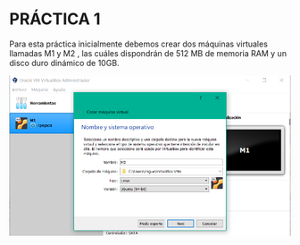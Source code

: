 # PRÁCTICA 1

Para esta práctica inicialmente debemos crear dos máquinas virtuales llamadas M1 y M2 , las cuáles dispondrán de 512 MB de memoria RAM y un disco duro dinámico de 10GB.


![img](https://github.com/miguel444/SWAP/blob/master/practica1/images/Nombre%20y%20SO.png)